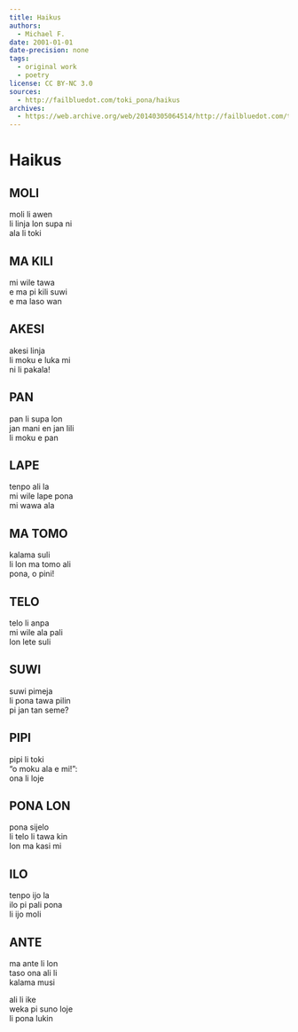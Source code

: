 ```yaml
---
title: Haikus
authors:
  - Michael F.
date: 2001-01-01
date-precision: none
tags:
  - original work
  - poetry
license: CC BY-NC 3.0
sources:
  - http://failbluedot.com/toki_pona/haikus
archives:
  - https://web.archive.org/web/20140305064514/http://failbluedot.com/toki_pona/haikus
---
```


# Haikus

## MOLI

moli li awen  \
li linja lon supa ni  \
ala li toki

## MA KILI

mi wile tawa  \
e ma pi kili suwi  \
e ma laso wan

## AKESI

akesi linja  \
li moku e luka mi  \
ni li pakala!

## PAN

pan li supa lon  \
jan mani en jan lili  \
li moku e pan

## LAPE

tenpo ali la  \
mi wile lape pona  \
mi wawa ala

## MA TOMO

kalama suli  \
li lon ma tomo ali  \
pona, o pini!

## TELO

telo li anpa  \
mi wile ala pali  \
lon lete suli

## SUWI

suwi pimeja  \
li pona tawa pilin  \
pi jan tan seme?

## PIPI

pipi li toki  \
“o moku ala e mi!”:  \
ona li loje

## PONA LON

pona sijelo  \
li telo li tawa kin  \
lon ma kasi mi

## ILO

tenpo ijo la  \
ilo pi pali pona  \
li ijo moli

## ANTE

ma ante li lon  \
taso ona ali li  \
kalama musi


ali li ike  \
weka pi suno loje  \
li pona lukin